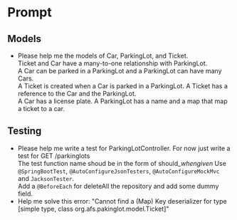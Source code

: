 # Prompt

## Models
- Please help me the models of Car, ParkingLot, and Ticket.  
  Ticket and Car have a many-to-one relationship with ParkingLot.  
  A Car can be parked in a ParkingLot and a ParkingLot can have many Cars.  
  A Ticket is created when a Car is parked in a ParkingLot. A Ticket has a reference to the Car and the ParkingLot.  
  A Car has a license plate. A ParkingLot has a name and a map that map a ticket to a car.

## Testing
- Please help me write a test for ParkingLotController. For now just write a test for GET /parkinglots  
  The test function name shoud be in the form of should_<expected result>_when_<action>_given_<given condition> Use `@SpringBootTest`, `@AutoConfigureJsonTesters`, `@AutoConfigureMockMvc` and `JacksonTester`.  
  Add a `@BeforeEach` for deleteAll the repository and add some dummy field.  
- Help me solve this error: "Cannot find a (Map) Key deserializer for type [simple type, class org.afs.pakinglot.model.Ticket]"